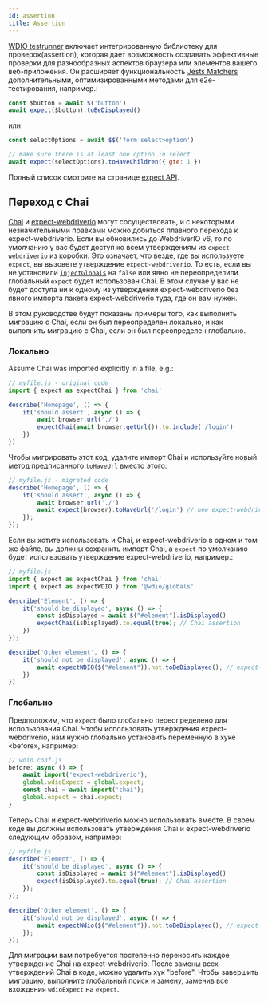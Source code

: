 ```yaml
---
id: assertion
title: Assertion
---
```


[WDIO testrunner](https://webdriver.io/docs/clioptions) включает интегрированную библиотеку для проверок(assertion), которая дает возможность создавать эффективные проверки для разнообразных аспектов браузера или элементов вашего веб-приложения. Он расширяет функциональность [Jests Matchers](https://jestjs.io/docs/en/using-matchers) дополнительными, оптимизированными методами для e2e-тестирования, например.:

```js
const $button = await $('button')
await expect($button).toBeDisplayed()
```

или

```js
const selectOptions = await $$('form select>option')

// make sure there is at least one option in select
await expect(selectOptions).toHaveChildren({ gte: 1 })
```

Полный список смотрите на странице [expect API](/docs/api/expect-webdriverio).

## Переход с Chai

[Chai](https://www.chaijs.com/) и [expect-webdriverio](https://github.com/webdriverio/expect-webdriverio#readme) могут сосуществовать, и с некоторыми незначительными правками можно добиться плавного перехода к expect-webdriverio. Если вы обновились до WebdriverIO v6, то по умолчанию у вас будет доступ ко всем утверждениям из `expect-webdriverio` из коробки. Это означает, что везде, где вы используете `expect`, вы вызовете утверждение `expect-webdriverio`. То есть, если вы не установили [`injectGlobals`](/docs/configuration#injectglobals) на `false` или явно не переопределили глобальный ` expect ` будет использован Chai. В этом случае у вас не будет доступа ни к одному из утверждений expect-webdriverio без явного импорта пакета expect-webdriverio туда, где он вам нужен.

В этом руководстве будут показаны примеры того, как выполнить миграцию с Chai, если он был переопределен локально, и как выполнить миграцию с Chai, если он был переопределен глобально.

### Локально

Assume Chai was imported explicitly in a file, e.g.:

```js
// myfile.js - original code
import { expect as expectChai } from 'chai'

describe('Homepage', () => {
    it('should assert', async () => {
        await browser.url('./')
        expectChai(await browser.getUrl()).to.include('/login')
    })
})
```

Чтобы мигрировать этот код, удалите импорт Chai и используйте новый метод предписанного `toHaveUrl` вместо этого:

```js
// myfile.js - migrated code
describe('Homepage', () => {
    it('should assert', async () => {
        await browser.url('./')
        await expect(browser).toHaveUrl('/login') // new expect-webdriverio API method https://webdriver.io/docs/api/expect-webdriverio.html#tohaveurl
    });
});
```

Если вы хотите использовать и Chai, и expect-webdriverio в одном и том же файле, вы должны сохранить импорт Chai, а `expect` по умолчанию будет использовать утверждение expect-webdriverio, например.:

```js
// myfile.js
import { expect as expectChai } from 'chai'
import { expect as expectWDIO } from '@wdio/globals'

describe('Element', () => {
    it('should be displayed', async () => {
        const isDisplayed = await $("#element").isDisplayed()
        expectChai(isDisplayed).to.equal(true); // Chai assertion
    })
});

describe('Other element', () => {
    it('should not be displayed', async () => {
        await expectWDIO($("#element")).not.toBeDisplayed(); // expect-webdriverio assertion
    })
})
```

### Глобально

Предположим, что `expect` было глобально переопределено для использования Chai. Чтобы использовать утверждения expect-webdriverio, нам нужно глобально установить переменную в хуке «before», например:

```js
// wdio.conf.js
before: async () => {
    await import('expect-webdriverio');
    global.wdioExpect = global.expect;
    const chai = await import('chai');
    global.expect = chai.expect;
}
```

Теперь Chai и expect-webdriverio можно использовать вместе. В своем коде вы должны использовать утверждения Chai и expect-webdriverio следующим образом, например:

```js
// myfile.js
describe('Element', () => {
    it('should be displayed', async () => {
        const isDisplayed = await $("#element").isDisplayed()
        expect(isDisplayed).to.equal(true); // Chai assertion
    });
});

describe('Other element', () => {
    it('should not be displayed', async () => {
        await expectWdio($("#element")).not.toBeDisplayed(); // expect-webdriverio assertion
    });
});
```

Для миграции вам потребуется постепенно переносить каждое утверждение Chai на expect-webdriverio. После замены всех утверждений Chai в коде, можно удалить хук "before". Чтобы завершить миграцию, выполните глобальный поиск и замену, заменив все вхождения `wdioExpect` на `expect`.
